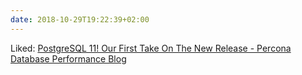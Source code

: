 ```yaml
---
date: 2018-10-29T19:22:39+02:00
---
```


Liked: [PostgreSQL 11! Our First Take On The New Release - Percona Database Performance Blog](https://www.percona.com/blog/2018/10/18/postgresql-11-our-first-take-on-the-new-release/)
